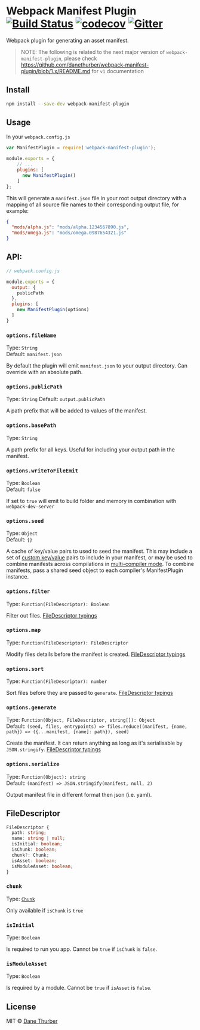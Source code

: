 # Webpack Manifest Plugin [![Build Status](https://travis-ci.org/danethurber/webpack-manifest-plugin.svg?branch=master)](https://travis-ci.org/danethurber/webpack-manifest-plugin)  [![codecov](https://codecov.io/gh/danethurber/webpack-manifest-plugin/badge.svg?branch=master)](https://codecov.io/gh/danethurber/webpack-manifest-plugin?branch=master) [![Gitter](https://img.shields.io/gitter/room/nwjs/nw.js.svg)](https://gitter.im/webpack-manifest-plugin#)


Webpack plugin for generating an asset manifest.

> NOTE: The following is related to the next major version of `webpack-manifest-plugin`, please check https://github.com/danethurber/webpack-manifest-plugin/blob/1.x/README.md for `v1` documentation

## Install

```bash
npm install --save-dev webpack-manifest-plugin
```

## Usage

In your `webpack.config.js`

```javascript
var ManifestPlugin = require('webpack-manifest-plugin');

module.exports = {
    // ...
    plugins: [
      new ManifestPlugin()
    ]
};
```

This will generate a `manifest.json` file in your root output directory with a mapping of all source file names to their corresponding output file, for example:

```json
{
  "mods/alpha.js": "mods/alpha.1234567890.js",
  "mods/omega.js": "mods/omega.0987654321.js"
}
```


## API:

```js
// webpack.config.js

module.exports = {
  output: {
    publicPath
  },
  plugins: [
    new ManifestPlugin(options)
  ]
}
```

### `options.fileName`

Type: `String`<br>
Default: `manifest.json`

By default the plugin will emit `manifest.json` to your output directory. Can override with an absolute path. 

### `options.publicPath`

Type: `String`
Default: `output.publicPath`

A path prefix that will be added to values of the manifest.

### `options.basePath`

Type: `String`

A path prefix for all keys. Useful for including your output path in the manifest.


### `options.writeToFileEmit`

Type: `Boolean`<br>
Default: `false`

If set to `true` will emit to build folder and memory in combination with `webpack-dev-server`


### `options.seed`

Type: `Object`<br>
Default: `{}`

A cache of key/value pairs to used to seed the manifest. This may include a set of [custom key/value](https://developer.mozilla.org/en-US/Add-ons/WebExtensions/manifest.json) pairs to include in your manifest, or may be used to combine manifests across compilations in [multi-compiler mode](https://github.com/webpack/webpack/tree/master/examples/multi-compiler). To combine manifests, pass a shared seed object to each compiler's ManifestPlugin instance.

### `options.filter`

Type: `Function(FileDescriptor): Boolean`

Filter out files. [FileDescriptor typings](#filedescriptor)


### `options.map`

Type: `Function(FileDescriptor): FileDescriptor`

Modify files details before the manifest is created. [FileDescriptor typings](#filedescriptor)

### `options.sort`

Type: `Function(FileDescriptor): number`

Sort files before they are passed to `generate`. [FileDescriptor typings](#filedescriptor)

### `options.generate`

Type: `Function(Object, FileDescriptor, string[]): Object`<br>
Default: `(seed, files, entrypoints) => files.reduce((manifest, {name, path}) => ({...manifest, [name]: path}), seed)`

Create the manifest. It can return anything as long as it's serialisable by `JSON.stringify`. [FileDescriptor typings](#filedescriptor)

### `options.serialize`

Type: `Function(Object): string`<br>
Default: `(manifest) => JSON.stringify(manifest, null, 2)`

Output manifest file in different format then json (i.e. yaml).

## FileDescriptor

```ts
FileDescriptor {
  path: string;
  name: string | null;
  isInitial: boolean;
  isChunk: boolean;
  chunk?: Chunk;
  isAsset: boolean;
  isModuleAsset: boolean;
}
```

### `chunk`

Type: [`Chunk`](https://github.com/webpack/webpack/blob/master/lib/Chunk.js)

Only available if `isChunk` is `true`

### `isInitial`

Type: `Boolean`

Is required to run you app. Cannot be `true` if `isChunk` is `false`.

### `isModuleAsset`

Type: `Boolean`

Is required by a module. Cannot be `true` if `isAsset` is `false`.


## License

MIT © [Dane Thurber](https://github.com/danethurber)
